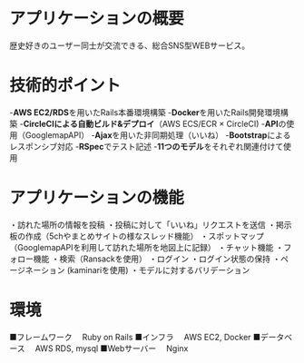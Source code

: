 # アプリケーションの概要
歴史好きのユーザー同士が交流できる、総合SNS型WEBサービス。

# 技術的ポイント
-**AWS EC2/RDS**を用いたRails本番環境構築 
-**Docker**を用いたRails開発環境構築 
-**CircleCIによる自動ビルド&デプロイ**（AWS ECS/ECR × CircleCI)
-**API**の使用（GooglemapAPI）
-**Ajax**を用いた非同期処理（いいね）
-**Bootstrap**によるレスポンシブ対応
-**RSpec**でテスト記述
-**11つのモデル**をそれぞれ関連付けて使用

# アプリケーションの機能
・訪れた場所の情報を投稿
・投稿に対して「いいね」リクエストを送信
・掲示板の作成（5chやまとめサイトの様なスレッド機能）
・スポットマップ（GooglemapAPIを利用して訪れた場所を地図上に記録）
・チャット機能
・フォロー機能
・検索（Ransackを使用）
・ログイン
・ログイン状態の保持
・ページネーション (kaminariを使用)
・モデルに対するバリデーション

# 環境
■フレームワーク
　Ruby on Rails
■インフラ
　AWS EC2, Docker
■データベース
　AWS RDS, mysql
■Webサーバー
　Nginx
